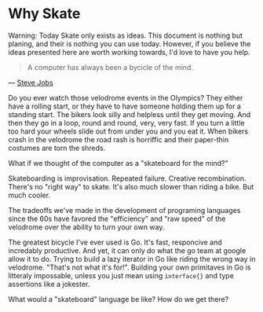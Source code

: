 # Why Skate

<div class="warning">

Warning: Today Skate only exists as ideas. This document is nothing but planing, and
their is nothing you can use today. However, if you believe the ideas presented
here are worth working towards, I'd love to have you help.

</div>

> A computer has always been a bycicle of the mind.

— [Steve Jobs](https://youtu.be/KmuP8gsgWb8?t=51)

Do you ever watch those velodrome events in the Olympics? They either have a rolling start, or they have to have someone holding them up for a standing start. The bikers look silly and helpless until they get moving. And then they go in a loop, round and round, very, very fast. If you turn a little too hard your wheels slide out from under you and you eat it. When bikers crash in the velodrome the road rash is horriffic and their paper-thin costumes are torn the shreds.

What if we thought of the computer as a "skateboard for the mind?"

Skateboarding is improvisation. Repeated failure. Creative recombination. There's no "right way" to skate. It's also much slower than riding a bike. But much cooler.

The tradeoffs we've made in the development of programing languages since the 60s have favored the "efficiency" and "raw speed" of the velodrome over the ability to turn your own way.



The greatest bicycle I've ever used is Go. It's fast, responcive and incredably productive. And yet, it can only do what the go team at 
google allow it to do. Trying to build a lazy iterator in Go like riding the wrong way in velodrome. "That's not what it's for!". Building
your own primitaves in Go is litteraly impossable, unless you just mean using `interface{}` and type assertions like a jokester.


What would a "skateboard" language be like? How do we get there?

<style>
main .warning p {
    padding: 10px 20px;
    margin: 20px 0;
}

main .warning p::before {
    content: "⚠️ ";
}

.light main .warning p,
.rust main .warning p {
    border: 2px solid red;
    background: #ffcece;
}

.rust main .warning p {
    /* overrides previous declaration */
    border-color: #961717;
}

.coal main .warning p,
.navy main .warning p,
.ayu main .warning p {
    background: #542626
}

/* Make the links higher contrast on dark themes */
.coal main .warning p a,
.navy main .warning p a,
.ayu main .warning p a {
    color: #80d0d0
}
</style>